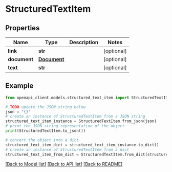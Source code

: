 # StructuredTextItem


## Properties

Name | Type | Description | Notes
------------ | ------------- | ------------- | -------------
**link** | **str** |  | [optional] 
**document** | [**Document**](Document.md) |  | [optional] 
**text** | **str** |  | [optional] 

## Example

```python
from openapi_client.models.structured_text_item import StructuredTextItem

# TODO update the JSON string below
json = "{}"
# create an instance of StructuredTextItem from a JSON string
structured_text_item_instance = StructuredTextItem.from_json(json)
# print the JSON string representation of the object
print(StructuredTextItem.to_json())

# convert the object into a dict
structured_text_item_dict = structured_text_item_instance.to_dict()
# create an instance of StructuredTextItem from a dict
structured_text_item_from_dict = StructuredTextItem.from_dict(structured_text_item_dict)
```
[[Back to Model list]](../README.md#documentation-for-models) [[Back to API list]](../README.md#documentation-for-api-endpoints) [[Back to README]](../README.md)


